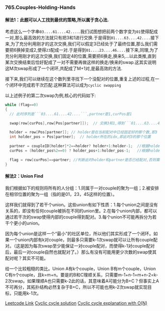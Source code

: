 ### 765.Couples-Holding-Hands

#### 解法1：此题可以人工找到最优的策略,所以属于贪心法.

考虑这么一个字串```03....61....42....```.我们试图想把前两个数字变为```01```使得配成一对,那么最高效的方法就只有把3和1进行交换.于是得到```01....63....42....```接下来,为了充分利用刚才的这次交换,我们可以假定3已经处于了最终位置,那么我们需要把6换掉变成2,使得```23```配成一对.于是得到```01....23....46....```接下来,同理,为了充分利用刚才的这次交换,我们固定4的位置,需要把6换走,换来5,...以此类推,直到某次交换结束后恰好配成了一对不需要再做这样的换走/换来的swap.这其实说明这M次swap形成了一个闭环,共配成了M+1对,是最高效的方法.

接下来,我们可以继续在这个数列里寻找下一个没配对的位置,重复上述的过程,在一个闭环中完成若干次匹配.这种算法可以成为```cyclic swapping```

以上述例子的第二次swap为例,核心的代码如下:
```cpp
while (flag==0)
{
  // 此时序列是```03....61....42....```,partner是1,curPos是1
  
  swap(row[curPos],row[Pos[partner]]);  // 交换3和1,得到```01....63....42....```
  
  holder = row[Pos[partner]]; // holder是在当前配对中已经固定好的那个数,即3
  int holder_pos = Pos[partner];  // holder所在的idx,即此时3的那个位置
  
  partner = coupleID[holder]*2==holder? holder+1:holder-1;  //根据holder,确定它的partner,即2
  curPos = (holder_pos%2==0) ? holder_pos+1:holder_pos-1;   //根据holder_pos,确定下次需要交换的两个数的其中一个位置,即此时3前面的那个位置
  
  flag = row[curPos]==partner; //判断此时holder和partner是否已经配对,否则需要继续循环
}
```

#### 解法2：Union Find

我们根据如下的规则将所有的人分组：1.同属于一对couple的聚为一组；2.被安排在相邻位置的聚为一组（指的是01，23，45这样的位置）。

这样我们就得到了若干个union。这些union有如下性质：1.每个union之间是没有关系的，即没有任何couple被拆在不同的union里。2.在每个union内部，都可以通过若干次的swap使得内部的couple得到配对。3.每个union不可能再拆分为若干个更小的union。

因为每个union是这样一个“最小”的社区单位，所以他们其实形成了一个闭环。如果一个union内部有k对couple，则最多只需要k-1次swap就可以让所有couple配对。（这是因为每次swap至少能保证一对couple配对，而使得k-1对couple配对后，最后一对couple自然也就配对了。）那么有没有可能用更少次数的swap使其配对呢？其实不可能。

给一个比较粗糙的类比。Union A有k个couple，Union B有m个couple，Union C有n个couple，且k=m+n。要是的B和C理顺关系，只需要m-1+n-1=m+n-2=k-2次swap。如果理顺A也只需要k-2此的话，其意味着A可能分为B+C？但事实上A不可再分，其拓扑结构必然复杂于B+C，所以不可能也用k-2次swap就实现目标，只能用k-1次。


[Leetcode Link](https://leetcode.com/problems/couples-holding-hands)
[Cyclic cycle solution](https://leetcode.com/problems/couples-holding-hands/discuss/729261/Java-cyclic-circle)
[Cyclic cycle explanation with O(N)](https://leetcode.com/problems/couples-holding-hands/discuss/113362/JavaC%2B%2B-O(N)-solution-using-cyclic-swapping)
